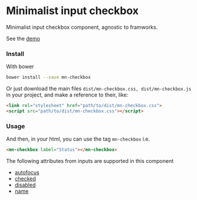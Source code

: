 # Minimalist input checkbox

Minimalist input checkbox component, agnostic to framworks.

See the [demo](http://codepen.io/darlanmendonca/full/xEwkaz)

<!-- [![preview demo](https://raw.githubusercontent.com/minimalist-components/mn-checkbox/master/sources/example/mn-checkbox.gif)](http://codepen.io/darlanmendonca/full/akgXQq)  -->

### Install

With bower

```sh
bower install --save mn-checkbox
```

Or just download the main files ```dist/mn-checkbox.css, dist/mn-checkbox.js``` in your project, and make a reference to their, like:

```html
<link rel="stylesheet" href="path/to/dist/mn-checkbox.css">
<script src="path/to/dist/mn-checkbox.css"></script>
```

### Usage

And then, in your html, you can use the tag ```mn-checkbox``` i.e.

```html
<mn-checkbox label="Status"></mn-checkbox>
```

The following attributes from inputs are supported in this component

- [autofocus](http://www.w3schools.com/tags/att_input_autofocus.asp)
- [checked](http://www.w3schools.com/tags/att_input_checked.asp)
- [disabled](http://www.w3schools.com/tags/att_input_disabled.asp)
- [name](http://www.w3schools.com/tags/att_input_name.asp)

